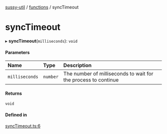 [sussy-util](../README.md) / [functions](./README.md) / syncTimeout

# syncTimeout

▸ **syncTimeout**(`milliseconds`): `void`

#### Parameters

| Name | Type | Description |
| :------ | :------ | :------ |
| `milliseconds` | `number` | The number of milliseconds to wait for the process to continue |

#### Returns

`void`

#### Defined in

[syncTimeout.ts:6](https://github.com/roteKlaue/SussyUtilMadeByMe/blob/10106df/src/Functions/syncTimeout.ts#L6)